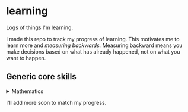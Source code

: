 # learning

Logs of things I'm learning.

I made this repo to track my progress of learning. This motivates me to learn more and *measuring backwards.*
Measuring backward means you make decisions based on what has already happened, not on what you want to happen.

## Generic core skills

<details>
<summary> Mathematics </summary>

- [ ] [Essence of Linear Algebra](https://www.youtube.com/playlist?list=PLZHQObOWTQDPD3MizzM2xVFitgF8hE_ab)
- [ ] [Essence of Calculus](https://www.youtube.com/playlist?list=PLZHQObOWTQDMsr9K-rj53DwVRMYO3t5Yr)
</details>

I'll add more soon to match my progress.
